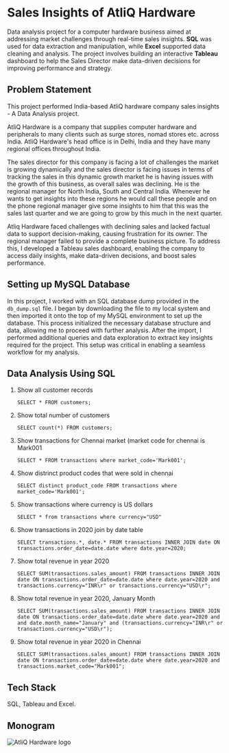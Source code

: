 # Sales Insights of AtliQ Hardware
Data analysis project for a computer hardware business aimed at addressing market challenges through real-time sales insights. **SQL** was used for data extraction and manipulation, while **Excel** supported data cleaning and analysis. The project involves building an interactive **Tableau** dashboard to help the Sales Director make data-driven decisions for improving performance and strategy.

## Problem Statement 
This project performed India-based AtliQ hardware company sales insights - A Data Analysis project.

AtliQ Hardware is a company that supplies computer hardware and peripherals to many clients such as surge stores, nomad stores etc. across India. AtliQ Hardware's head office is in Delhi, India and they have many regional offices throughout India.

The sales director for this company is facing a lot of challenges the market is growing dynamically and the sales director is facing issues in terms of tracking the sales in this dynamic growth market he is having issues with the growth of this business, as overall sales was declining. He is the regional manager for North India, South and Central India. Whenever he wants to get insights into these regions he would call these people and on the phone regional manager give some insights to him that this was the sales last quarter and we are going to grow by this much in the next quarter.

Atliq Hardware faced challenges with declining sales and lacked factual data to support decision-making, causing frustration for its owner. The regional manager failed to provide a complete business picture. To address this, I developed a Tableau sales dashboard, enabling the company to access daily insights, make data-driven decisions, and boost sales performance.

## Setting up MySQL Database
In this project, I worked with an SQL database dump provided in the `db_dump.sql` file. I began by downloading the file to my local system and then imported it onto the top of my MySQL environment to set up the database. This process initialized the necessary database structure and data, allowing me to proceed with further analysis. After the import, I performed additional queries and data exploration to extract key insights required for the project. This setup was critical in enabling a seamless workflow for my analysis.


## Data Analysis Using SQL
1. Show all customer records

    ``
    SELECT * FROM customers;
    ``

2. Show total number of customers

    ``
    SELECT count(*) FROM customers;
    ``

3. Show transactions for Chennai market (market code for chennai is Mark001

    ``
    SELECT * FROM transactions where market_code='Mark001';
    ``

4. Show distrinct product codes that were sold in chennai

    ``
    SELECT distinct product_code FROM transactions where market_code='Mark001';
    ``

5. Show transactions where currency is US dollars

    ``
    SELECT * from transactions where currency="USD"
    ``

6. Show transactions in 2020 join by date table

    ``
    SELECT transactions.*, date.* FROM transactions INNER JOIN date ON transactions.order_date=date.date where date.year=2020;
    ``

7. Show total revenue in year 2020

    ``
   SELECT SUM(transactions.sales_amount) FROM transactions INNER JOIN date ON transactions.order_date=date.date where date.year=2020 and transactions.currency="INR\r" or transactions.currency="USD\r";
    ``

8. Show total revenue in year 2020, January Month

    ``
   SELECT SUM(transactions.sales_amount) FROM transactions INNER JOIN date ON transactions.order_date=date.date where date.year=2020 and and date.month_name="January" and (transactions.currency="INR\r" or transactions.currency="USD\r");
    ``

9. Show total revenue in year 2020 in Chennai

    ``
SELECT SUM(transactions.sales_amount) FROM transactions INNER JOIN date ON transactions.order_date=date.date where date.year=2020 and transactions.market_code="Mark001";
    ``
## Tech Stack
SQL, Tableau and Excel.

## Monogram
![AtliQ Hardware logo](https://github.com/user-attachments/assets/34676f28-418d-4055-868c-fbebbbe3d623)

